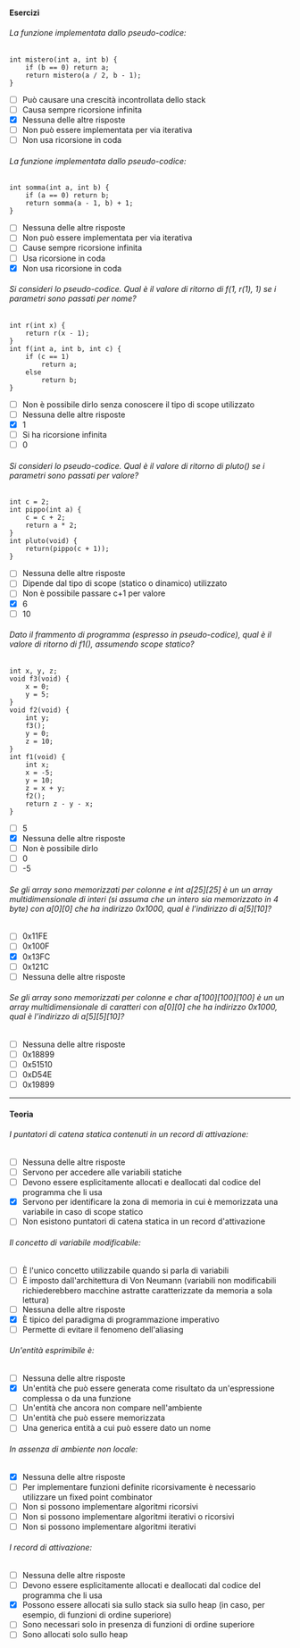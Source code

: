 #### Esercizi

###### La funzione implementata dallo pseudo-codice:

```
int mistero(int a, int b) {
    if (b == 0) return a;
    return mistero(a / 2, b - 1);
}
```
- [ ] Può causare una crescità incontrollata dello stack
- [ ] Causa sempre ricorsione infinita
- [x] Nessuna delle altre risposte
- [ ] Non può essere implementata per via iterativa
- [ ] Non usa ricorsione in coda

###### La funzione implementata dallo pseudo-codice:

```
int somma(int a, int b) {
    if (a == 0) return b;
    return somma(a - 1, b) + 1;
}
```
- [ ] Nessuna delle altre risposte
- [ ] Non può essere implementata per via iterativa
- [ ] Cause sempre ricorsione infinita
- [ ] Usa ricorsione in coda
- [x] Non usa ricorsione in coda 

###### Si consideri lo pseudo-codice. Qual è il valore di ritorno di f(1, r(1), 1) se i parametri sono passati per nome?

```
int r(int x) {
    return r(x - 1);
}
int f(int a, int b, int c) {
    if (c == 1)
        return a;
    else
        return b;
}
```
- [ ] Non è possibile dirlo senza conoscere il tipo di scope utilizzato
- [ ] Nessuna delle altre risposte
- [x] 1
- [ ] Si ha ricorsione infinita
- [ ] 0

###### Si consideri lo pseudo-codice. Qual è il valore di ritorno di pluto() se i parametri sono passati per valore?
```
int c = 2;
int pippo(int a) {
    c = c + 2;
    return a * 2;
}
int pluto(void) {
    return(pippo(c + 1));
}
```
- [ ] Nessuna delle altre risposte
- [ ] Dipende dal tipo di scope (statico o dinamico) utilizzato
- [ ] Non è possibile passare c+1 per valore
- [x] 6
- [ ] 10

###### Dato il frammento di programma (espresso in pseudo-codice), qual è il valore di ritorno di f1(), assumendo scope statico?
```
int x, y, z;
void f3(void) {
    x = 0;
    y = 5;
}
void f2(void) {
    int y;
    f3();
    y = 0;
    z = 10;
}
int f1(void) {
    int x;
    x = -5;
    y = 10;
    z = x + y;
    f2();
    return z - y - x;
}
```
- [ ] 5
- [x] Nessuna delle altre risposte
- [ ] Non è possibile dirlo
- [ ] 0
- [ ] -5

###### Se gli array sono memorizzati per colonne e int a\[25][25] è un un array multidimensionale di interi (si assuma che un intero sia memorizzato in 4 byte) con a\[0][0] che ha indirizzo 0x1000, qual è l’indirizzo di a\[5][10]?

- [ ] 0x11FE
- [ ] 0x100F
- [x] 0x13FC
- [ ] 0x121C
- [ ] Nessuna delle altre risposte

###### Se gli array sono memorizzati per colonne e char a\[100]\[100][100] è un un array multidimensionale di caratteri con a\[0][0] che ha indirizzo 0x1000, qual è l’indirizzo di a\[5]\[5][10]?

- [ ] Nessuna delle altre risposte
- [ ] 0x18899
- [ ] 0x51510
- [ ] 0xD54E
- [ ] 0x19899

---

#### Teoria

###### I puntatori di catena statica contenuti in un record di attivazione:

- [ ] Nessuna delle altre risposte
- [ ] Servono per accedere alle variabili statiche
- [ ] Devono essere esplicitamente allocati e deallocati dal codice del programma che li usa
- [x] Servono per identificare la zona di memoria in cui è memorizzata una variabile in caso di scope statico
- [ ] Non esistono puntatori di catena statica in un record d'attivazione

###### Il concetto di variabile modificabile:

- [ ] È l'unico concetto utilizzabile quando si parla di variabili
- [ ] È imposto dall'architettura di Von Neumann (variabili non modificabili richiederebbero macchine astratte caratterizzate da memoria a sola lettura)
- [ ] Nessuna delle altre risposte
- [x] È tipico del paradigma di programmazione imperativo
- [ ] Permette di evitare il fenomeno dell'aliasing

###### Un'entità esprimibile è:

- [ ] Nessuna delle altre risposte
- [x] Un'entità che può essere generata come risultato da un'espressione complessa o da una funzione
- [ ] Un'entità che ancora non compare nell'ambiente
- [ ] Un'entità che può essere memorizzata
- [ ] Una generica entità a cui può essere dato un nome

###### In assenza di ambiente non locale:

- [x] Nessuna delle altre risposte
- [ ] Per implementare funzioni definite ricorsivamente è necessario utilizzare un fixed point combinator
- [ ] Non si possono implementare algoritmi ricorsivi
- [ ] Non si possono implementare algoritmi iterativi o ricorsivi
- [ ] Non si possono implementare algoritmi iterativi

###### I record di attivazione:

- [ ] Nessuna delle altre risposte
- [ ] Devono essere esplicitamente allocati e deallocati dal codice del programma che li usa
- [x] Possono essere allocati sia sullo stack sia sullo heap (in caso, per esempio, di funzioni di ordine superiore)
- [ ] Sono necessari solo in presenza di funzioni di ordine superiore
- [ ] Sono allocati solo sullo heap